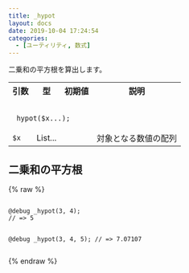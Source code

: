 ```yaml
---
title: _hypot
layout: docs
date: 2019-10-04 17:24:54
categories:
  - [ユーティリティ, 数式]
---
```


二乗和の平方根を算出します。

<table>
  <tr>
    <th>引数</th>
    <th>型</th>
    <th>初期値</th>
    <th>説明</th>
  </tr>
  <tr>
    <td colspan="4">
      <pre class="language-scss"><code>
_hypot($x...);
</code></pre>
    </td>
  </tr>
  <tr>
    <td><code>$x</code></td>
    <td>List...</td>
    <td></td>
    <td>対象となる数値の配列</td>
  </tr>
</table>

## 二乗和の平方根

<div class="c demo">
  <div class="code">
    {% raw %}
      <pre class="language-scss"><code>
@debug _hypot(3, 4);
// => 5

@debug _hypot(3, 4, 5);
// => 7.07107
</code></pre>
    {% endraw %}
  </div>
</div>